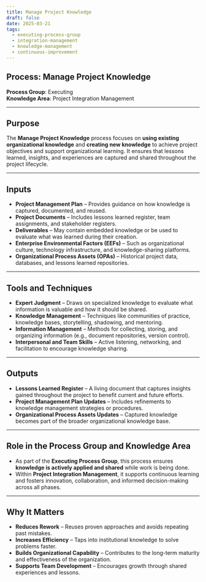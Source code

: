 ```yaml
---
title: Manage Project Knowledge  
draft: false
date: 2025-03-21  
tags:  
  - executing-process-group  
  - integration-management  
  - knowledge-management  
  - continuous-improvement  
---
```


## Process: Manage Project Knowledge

**Process Group**: Executing  
**Knowledge Area**: Project Integration Management  

---

## Purpose

The **Manage Project Knowledge** process focuses on **using existing organizational knowledge** and **creating new knowledge** to achieve project objectives and support organizational learning. It ensures that lessons learned, insights, and experiences are captured and shared throughout the project lifecycle.

---

## Inputs

- **Project Management Plan** – Provides guidance on how knowledge is captured, documented, and reused.
- **Project Documents** – Includes lessons learned register, team assignments, and stakeholder registers.
- **Deliverables** – May contain embedded knowledge or be used to evaluate what was learned during their creation.
- **Enterprise Environmental Factors (EEFs)** – Such as organizational culture, technology infrastructure, and knowledge-sharing platforms.
- **Organizational Process Assets (OPAs)** – Historical project data, databases, and lessons learned repositories.

---

## Tools and Techniques

- **Expert Judgment** – Draws on specialized knowledge to evaluate what information is valuable and how it should be shared.
- **Knowledge Management** – Techniques like communities of practice, knowledge bases, storytelling, shadowing, and mentoring.
- **Information Management** – Methods for collecting, storing, and organizing information (e.g., document repositories, version control).
- **Interpersonal and Team Skills** – Active listening, networking, and facilitation to encourage knowledge sharing.

---

## Outputs

- **Lessons Learned Register** – A living document that captures insights gained throughout the project to benefit current and future efforts.
- **Project Management Plan Updates** – Includes refinements to knowledge management strategies or procedures.
- **Organizational Process Assets Updates** – Captured knowledge becomes part of the broader organizational knowledge base.

---

## Role in the Process Group and Knowledge Area

- As part of the **Executing Process Group**, this process ensures **knowledge is actively applied and shared** while work is being done.
- Within **Project Integration Management**, it supports continuous learning and fosters innovation, collaboration, and informed decision-making across all phases.

---

## Why It Matters

- **Reduces Rework** – Reuses proven approaches and avoids repeating past mistakes.
- **Increases Efficiency** – Taps into institutional knowledge to solve problems faster.
- **Builds Organizational Capability** – Contributes to the long-term maturity and effectiveness of the organization.
- **Supports Team Development** – Encourages growth through shared experiences and lessons.
